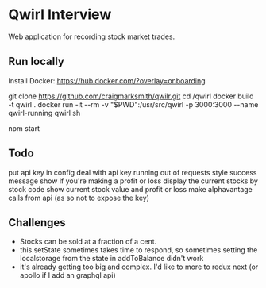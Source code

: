 # Qwirl Interview

Web application for recording stock market trades.

## Run locally

Install Docker: https://hub.docker.com/?overlay=onboarding

git clone https://github.com/craigmarksmith/qwilr.git
cd /qwirl
docker build -t qwirl .
docker run -it --rm -v "$PWD":/usr/src/qwirl -p 3000:3000 --name qwirl-running qwirl sh

npm start


## Todo
put api key in config
deal with api key running out of requests
style success message
show if you're making a profit or loss
display the current stocks by stock code
show current stock value and profit or loss
make alphavantage calls from api (as so not to expose the key)

## Challenges
- Stocks can be sold at a fraction of a cent.
- this.setState sometimes takes time to respond, so sometimes setting the localstorage from the state in addToBalance didn't work
- it's already getting too big and complex. I'd like to more to redux next (or apollo if I add an graphql api)
